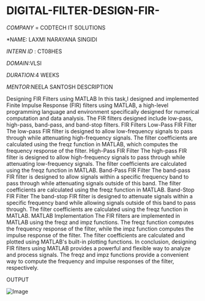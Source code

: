 # DIGITAL-FILTER-DESIGN-FIR-
*COMPANY* = CODTECH IT SOLUTIONS

*NAME: LAXMI NARAYANA SINGIDI

*INTERN ID* : CT08HES

*DOMAIN*:VLSI

*DURATION*:4 WEEKS

*MENTOR*:NEELA SANTOSH
DESCRIPTION

Designing FIR Filters using MATLAB
In this task,I designed and implemented Finite Impulse Response (FIR) filters using MATLAB, a high-level programming language and environment specifically designed for numerical computation and data analysis. The FIR filters designed include low-pass, high-pass, band-pass, and band-stop filters.
FIR Filters
Low-Pass FIR Filter
The low-pass FIR filter is designed to allow low-frequency signals to pass through while attenuating high-frequency signals. The filter coefficients are calculated using the freqz function in MATLAB, which computes the frequency response of the filter.
High-Pass FIR Filter
The high-pass FIR filter is designed to allow high-frequency signals to pass through while attenuating low-frequency signals. The filter coefficients are calculated using the freqz function in MATLAB.
Band-Pass FIR Filter
The band-pass FIR filter is designed to allow signals within a specific frequency band to pass through while attenuating signals outside of this band. The filter coefficients are calculated using the freqz function in MATLAB.
Band-Stop FIR Filter
The band-stop FIR filter is designed to attenuate signals within a specific frequency band while allowing signals outside of this band to pass through. The filter coefficients are calculated using the freqz function in MATLAB.
MATLAB Implementation
The FIR filters are implemented in MATLAB using the freqz and impz functions. The freqz function computes the frequency response of the filter, while the impz function computes the impulse response of the filter. The filter coefficients are calculated and plotted using MATLAB's built-in plotting functions.
In conclusion, designing FIR filters using MATLAB provides a powerful and flexible way to analyze and process signals. The freqz and impz functions provide a convenient way to compute the frequency and impulse responses of the filter, respectively.

OUTPUT

![Image](https://github.com/user-attachments/assets/55399338-6862-4c55-8cd9-a7cdcbad6f51)
